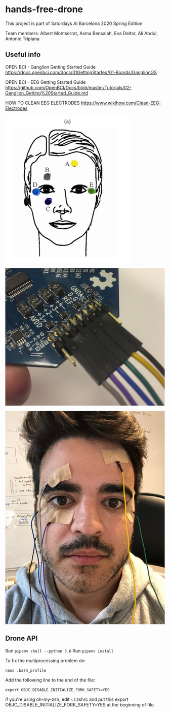 # hands-free-drone
This project is part of Saturdays AI Barcelona 2020 Spring Edition

Team members: Albert Montserrat, Asma Bensalah, Eva Deltor, Ali Abdul, Antonio Tripiana

## Useful info
OPEN BCI - Ganglion Getting Started Guide https://docs.openbci.com/docs/01GettingStarted/01-Boards/GanglionGS

OPEN BCI - EEG Getting Started Guide https://github.com/OpenBCI/Docs/blob/master/Tutorials/02-Ganglion_Getting%20Started_Guide.md

HOW TO CLEAN EEG ELECTRODES https://www.wikihow.com/Clean-EEG-Electrodes

![head-sensors](img/head-sensors.jpg)

![sensors-test](img/ganglion_EEG-plugged.jpg)

![sensors-test](img/IMG_4755.jpg)


## Drone API

Run `pipenv shell --python 3.6`
Run `pipenv install`

To fix the multiprocessing problem do:

```
nano .bash_profile
```

Add the following line to the end of the file:

```
export OBJC_DISABLE_INITIALIZE_FORK_SAFETY=YES
```

if you're using oh-my-zsh, edit ~/.zshrc and put this export OBJC_DISABLE_INITIALIZE_FORK_SAFETY=YES at the beginning of file.
